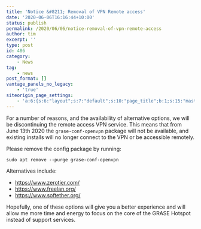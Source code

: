 ```yaml
---
title: 'Notice &#8211; Removal of VPN Remote access'
date: '2020-06-06T16:16:44+10:00'
status: publish
permalink: /2020/06/06/notice-removal-of-vpn-remote-access
author: tim
excerpt: ''
type: post
id: 486
category:
    - News
tag:
    - news
post_format: []
vantage_panels_no_legacy:
    - 'true'
siteorigin_page_settings:
    - 'a:6:{s:6:"layout";s:7:"default";s:10:"page_title";b:1;s:15:"masthead_margin";b:1;s:13:"footer_margin";b:1;s:13:"hide_masthead";b:0;s:19:"hide_footer_widgets";b:0;}'
---
```

For a number of reasons, and the availability of alternative options, we will be discontinuing the remote access VPN service. This means that from June 13th 2020 the `grase-conf-openvpn` package will not be available, and existing installs will no longer connect to the VPN or be accessible remotely.

Please remove the config package by running:

```shell
sudo apt remove --purge grase-conf-openvpn
```

Alternatives include:

- <https://www.zerotier.com/>
- <https://www.freelan.org/>
- <https://www.softether.org/>

Hopefully, one of these options will give you a better experience and will allow me more time and energy to focus on the core of the GRASE Hotspot instead of support services.